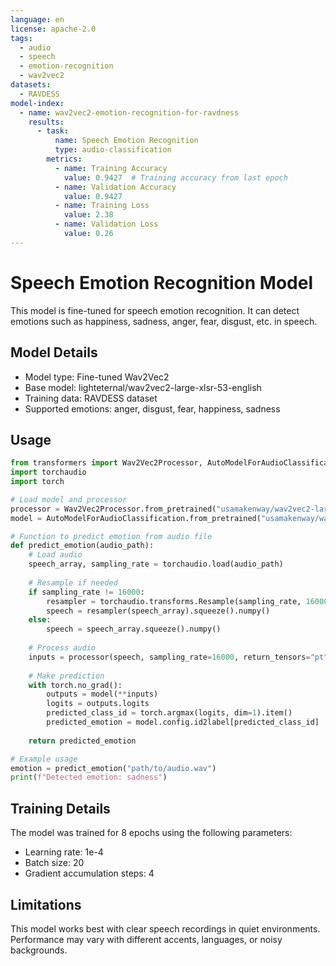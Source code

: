 ```yaml
---
language: en
license: apache-2.0
tags:
  - audio
  - speech
  - emotion-recognition
  - wav2vec2
datasets:
  - RAVDESS
model-index:
  - name: wav2vec2-emotion-recognition-for-ravdness
    results:
      - task:
          name: Speech Emotion Recognition
          type: audio-classification
        metrics:
          - name: Training Accuracy
            value: 0.9427  # Training accuracy from last epoch
          - name: Validation Accuracy
            value: 0.9427 
          - name: Training Loss
            value: 2.38  
          - name: Validation Loss
            value: 0.26  
---
```


# Speech Emotion Recognition Model

This model is fine-tuned for speech emotion recognition. It can detect emotions such as happiness, sadness, anger, fear, disgust, etc. in speech.

## Model Details

- Model type: Fine-tuned Wav2Vec2
- Base model: lighteternal/wav2vec2-large-xlsr-53-english
- Training data: RAVDESS dataset
- Supported emotions: anger, disgust, fear, happiness, sadness

## Usage

```python
from transformers import Wav2Vec2Processor, AutoModelForAudioClassification
import torchaudio
import torch

# Load model and processor
processor = Wav2Vec2Processor.from_pretrained("usamakenway/wav2vec2-large-xlsr-53-english-ravdess")
model = AutoModelForAudioClassification.from_pretrained("usamakenway/wav2vec2-large-xlsr-53-english-ravdess")

# Function to predict emotion from audio file
def predict_emotion(audio_path):
    # Load audio
    speech_array, sampling_rate = torchaudio.load(audio_path)
    
    # Resample if needed
    if sampling_rate != 16000:
        resampler = torchaudio.transforms.Resample(sampling_rate, 16000)
        speech = resampler(speech_array).squeeze().numpy()
    else:
        speech = speech_array.squeeze().numpy()
    
    # Process audio
    inputs = processor(speech, sampling_rate=16000, return_tensors="pt", padding=True)
    
    # Make prediction
    with torch.no_grad():
        outputs = model(**inputs)
        logits = outputs.logits
        predicted_class_id = torch.argmax(logits, dim=1).item()
        predicted_emotion = model.config.id2label[predicted_class_id]
    
    return predicted_emotion

# Example usage
emotion = predict_emotion("path/to/audio.wav")
print(f"Detected emotion: sadness")
```

## Training Details

The model was trained for 8 epochs using the following parameters:
- Learning rate: 1e-4
- Batch size: 20
- Gradient accumulation steps: 4

## Limitations

This model works best with clear speech recordings in quiet environments. Performance may vary with different accents, languages, or noisy backgrounds.
